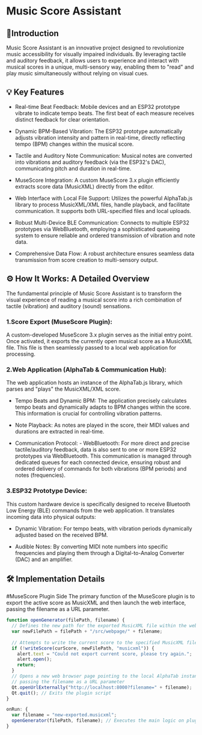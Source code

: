 # Music Score Assistant

## 🎵Introduction
Music Score Assistant is an innovative project designed to revolutionize music accessibility for visually impaired individuals. By leveraging tactile and auditory feedback, it allows users to experience and interact with musical scores in a unique, multi-sensory way, enabling them to "read" and play music simultaneously without relying on visual cues.

## 💡 Key Features
  - Real-time Beat Feedback: Mobile devices and an ESP32 prototype vibrate to indicate tempo beats. The first beat of each measure receives distinct feedback for clear orientation.
    
  - Dynamic BPM-Based Vibration: The ESP32 prototype automatically adjusts vibration intensity and pattern in real-time, directly reflecting tempo (BPM) changes within the musical score.

  - Tactile and Auditory Note Communication: Musical notes are converted into vibrations and auditory feedback (via the ESP32's DAC), communicating pitch and duration in real-time.

  - MuseScore Integration: A custom MuseScore 3.x plugin efficiently extracts score data (MusicXML) directly from the editor.

  - Web Interface with Local File Support: Utilizes the powerful AlphaTab.js library to process MusicXML/XML files, handle playback, and facilitate communication. It supports both URL-specified files and local uploads.

  - Robust Multi-Device BLE Communication: Connects to multiple ESP32 prototypes via WebBluetooth, employing a sophisticated queueing system to ensure reliable and ordered transmission of vibration and note data.

  - Comprehensive Data Flow: A robust architecture ensures seamless data transmission from score creation to multi-sensory output.

## ⚙️ How It Works: A Detailed Overview

The fundamental principle of Music Score Assistant is to transform the visual experience of reading a musical score into a rich combination of tactile (vibration) and auditory (sound) sensations.

### 1.Score Export (MuseScore Plugin):
A custom-developed MuseScore 3.x plugin serves as the initial entry point. Once activated, it exports the currently open musical score as a MusicXML file. This file is then seamlessly passed to a local web application for processing.

### 2.Web Application (AlphaTab & Communication Hub):
The web application hosts an instance of the AlphaTab.js library, which parses and "plays" the MusicXML/XML score.

  - Tempo Beats and Dynamic BPM: The application precisely calculates tempo beats and dynamically adapts to BPM changes within the score. This information is crucial for controlling vibration patterns.

  - Note Playback: As notes are played in the score, their MIDI values and durations are extracted in real-time.

  - Communication Protocol:
        - WebBluetooth: For more direct and precise tactile/auditory feedback, data is also sent to one or more ESP32 prototypes via WebBluetooth. This communication is managed through dedicated queues for each connected device, ensuring robust and ordered delivery of commands for both vibrations (BPM periods) and notes (frequencies).

### 3.ESP32 Prototype Device:
This custom hardware device is specifically designed to receive Bluetooth Low Energy (BLE) commands from the web application. It translates incoming data into physical outputs:

  - Dynamic Vibration: For tempo beats, with vibration periods dynamically adjusted based on the received BPM.

  - Audible Notes: By converting MIDI note numbers into specific frequencies and playing them through a Digital-to-Analog Converter (DAC) and an amplifier.


## 🛠️ Implementation Details

#MuseScore Plugin Side
The primary function of the MuseScore plugin is to export the active score as MusicXML and then launch the web interface, passing the filename as a URL parameter.

```js
function openGenerator(filePath, filename) {
  // Defines the new path for the exported MusicXML file within the webpage directory
  var newFilePath = filePath + "/src/webpage/" + filename;
  
  // Attempts to write the current score to the specified MusicXML file
  if (!writeScore(curScore, newFilePath, "musicxml")) {
    alert.text = "Could not export current score, please try again.";
    alert.open();
    return;
  }
  // Opens a new web browser page pointing to the local AlphaTab instance,
  // passing the filename as a URL parameter
  Qt.openUrlExternally("http://localhost:8000?filename=" + filename);
  Qt.quit(); // Exits the plugin script
}

onRun: {
  var filename = "new-exported.musicxml";
  openGenerator(filePath, filename); // Executes the main logic on plugin startup
}
